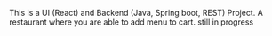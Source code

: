 This is a UI (React) and Backend (Java, Spring boot, REST) Project. A restaurant where you are able to add menu to cart. still in progress
